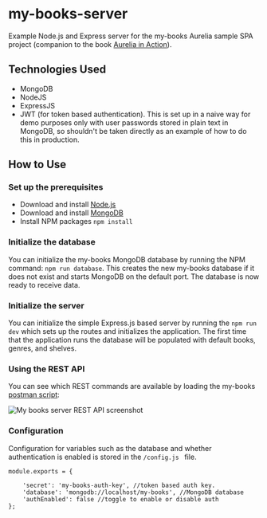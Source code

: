# my-books-server
Example Node.js and Express server for the my-books Aurelia sample SPA project (companion to the book [Aurelia in Action](https://www.manning.com/books/aurelia-in-action)).

## Technologies Used
* MongoDB
* NodeJS
* ExpressJS
* JWT (for token based authentication). This is set up in a naive way for demo purposes only with user passwords stored in plain text in MongoDB, so shouldn't be taken directly as an example of how to do this in production.

## How to Use

### Set up the prerequisites
* Download and install [Node.js](https://nodejs.org/en/download/package-manager/)
* Download and install [MongoDB](https://docs.mongodb.com/manual/installation/)
* Install NPM packages `npm install`

### Initialize the database 
You can initialize the my-books MongoDB database by running the NPM command: `npm run database`. This creates the new my-books database
if it does not exist and starts MongoDB on the default port. The database is now ready to receive data.

### Initialize the server
You can initialize the simple Express.js based server by running the `npm run dev` which sets up the routes and initializes the application. The first time that the application runs the database will be populated with default books, genres, and shelves.

### Using the REST API
You can see which REST commands are available by loading the my-books [postman script](https://github.com/freshcutdevelopment/my-books-server/blob/master/my-books.postman_collection.json):

![My books server REST API screenshot](https://sean-hunter.io/wp-content/uploads/2017/06/my-books-sample-server.png "My books server REST API screenshot")

### Configuration ###
Configuration for variables such as the database and whether authentication is enabled is stored in the <code>/config.js </code> file.

```
module.exports = {

    'secret': 'my-books-auth-key', //token based auth key.
    'database': 'mongodb://localhost/my-books', //MongoDB database
    'authEnabled': false //toggle to enable or disable auth
};
```